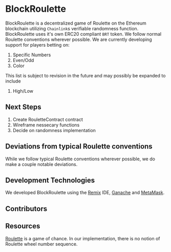# BlockRoulette
BlockRoulette is a decentralized game of Roulette on the Ethereum blockchain utilizing `Chainlink`s verifiable randomness function. BlockRoulette uses it's own ERC20 compliant `BRT` token. We follow normal Roulette conventions wherever possible. We are currently developing support for players betting on:
1. Specific Numbers
2. Even/Odd
3. Color

This list is subject to revision in the future and may possibly be expanded to include
1. High/Low

## Next Steps
1. Create RouletteContract contract
2. Wireframe nessecary functions
3. Decide on randomness implementation

## Deviations from typical Roulette conventions
While we follow typical Roulette conventions wherever possible, we do make a couple notable deviations.

## Development Technologies
We developed BlockRoulette using the [Remix](https://remix-ide.readthedocs.io/en/latest/) IDE, [Ganache](https://trufflesuite.com/docs/ganache/overview) and [MetaMask](https://docs.metamask.io/guide/#account-management). 

## Contributors

## Resources
[Roulette](https://en.wikipedia.org/wiki/Roulette) is a game of chance. In our implementation, there is no notion of Roulette wheel number sequence.